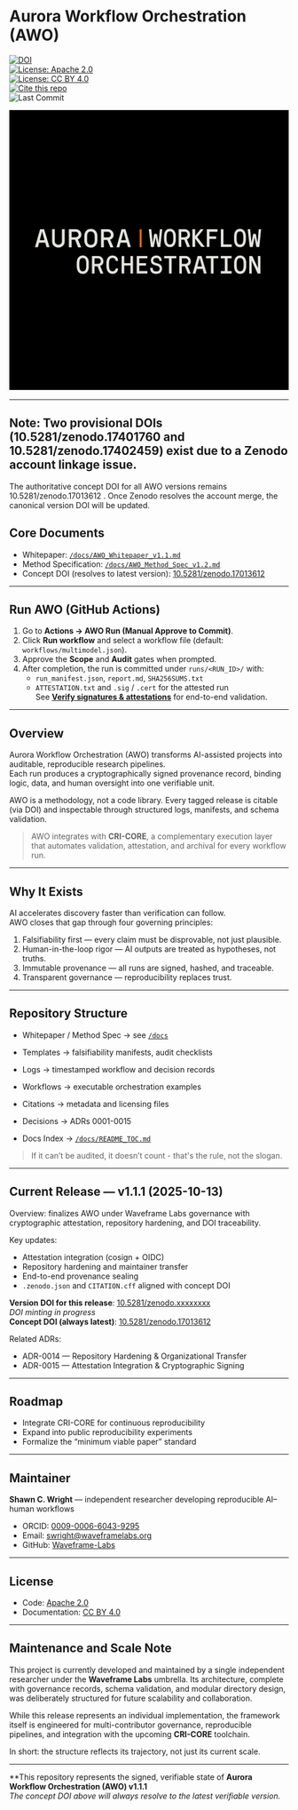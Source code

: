 # Aurora Workflow Orchestration (AWO)

[![DOI](https://zenodo.org/badge/DOI/10.5281/zenodo.17013612.svg)](https://doi.org/10.5281/zenodo.17013612)  
[![License: Apache 2.0](https://img.shields.io/badge/License-Apache_2.0-blue.svg)](LICENSE)  
[![License: CC BY 4.0](https://img.shields.io/badge/License-CC_BY_4.0-lightgrey.svg)](LICENSE-CC-BY-4.0.md)  
[![Cite this repo](https://img.shields.io/badge/Cite-CITATION.cff-important.svg)](CITATION.cff)  
![Last Commit](https://img.shields.io/github/last-commit/Waveframe-Labs/Aurora-Workflow-Orchestration/main)  

![AURORA WORKFLOW ORCHESTRATION](figures/awo_banner_cri.PNG)

---

## Note: Two provisional DOIs (10.5281/zenodo.17401760 and 10.5281/zenodo.17402459) exist due to a Zenodo account linkage issue.
The authoritative concept DOI for all AWO versions remains 10.5281/zenodo.17013612
.
Once Zenodo resolves the account merge, the canonical version DOI will be updated.

## Core Documents

- Whitepaper: [`/docs/AWO_Whitepaper_v1.1.md`](docs/AWO_Whitepaper_v1.1.md)  
- Method Specification: [`/docs/AWO_Method_Spec_v1.2.md`](docs/AWO_Method_Spec_v1.2.md)  
- Concept DOI (resolves to latest version): [10.5281/zenodo.17013612](https://doi.org/10.5281/zenodo.17013612)

---

## Run AWO (GitHub Actions)

1. Go to **Actions → AWO Run (Manual Approve to Commit)**.  
2. Click **Run workflow** and select a workflow file (default: `workflows/multimodel.json`).  
3. Approve the **Scope** and **Audit** gates when prompted.  
4. After completion, the run is committed under `runs/<RUN_ID>/` with:
   - `run_manifest.json`, `report.md`, `SHA256SUMS.txt`  
   - `ATTESTATION.txt` and `.sig` / `.cert` for the attested run  
See **[Verify signatures & attestations](docs/VERIFY_ATTESTATION.md)** for end-to-end validation.  

---

## Overview

Aurora Workflow Orchestration (AWO) transforms AI-assisted projects into auditable, reproducible research pipelines.  
Each run produces a cryptographically signed provenance record, binding logic, data, and human oversight into one verifiable unit.

AWO is a methodology, not a code library. Every tagged release is citable (via DOI) and inspectable through structured logs, manifests, and schema validation.

> AWO integrates with **CRI-CORE**, a complementary execution layer that automates validation, attestation, and archival for every workflow run.

---

## Why It Exists

AI accelerates discovery faster than verification can follow.    
AWO closes that gap through four governing principles:  

1. Falsifiability first — every claim must be disprovable, not just plausible.  
2. Human-in-the-loop rigor — AI outputs are treated as hypotheses, not truths.  
3. Immutable provenance — all runs are signed, hashed, and traceable.  
4. Transparent governance — reproducibility replaces trust.

---

## Repository Structure

- Whitepaper / Method Spec → see [`/docs`](docs)  
- Templates → falsifiability manifests, audit checklists  
- Logs → timestamped workflow and decision records  
- Workflows → executable orchestration examples  
- Citations → metadata and licensing files
- Decisions → ADRs 0001-0015 
  
- Docs Index → [`/docs/README_TOC.md`](docs/README_TOC.md)

> If it can’t be audited, it doesn’t count - that's the rule, not the slogan.

---

## Current Release — v1.1.1 (2025-10-13)

Overview: finalizes AWO under Waveframe Labs governance with cryptographic attestation, repository hardening, and DOI traceability.

Key updates:
- Attestation integration (cosign + OIDC)  
- Repository hardening and maintainer transfer  
- End-to-end provenance sealing  
- `.zenodo.json` and `CITATION.cff` aligned with concept DOI

**Version DOI for this release**: [10.5281/zenodo.xxxxxxxx](https://doi.org/10.5281/zenodo.xxxxxxxx)  
*DOI minting in progress*  
**Concept DOI (always latest)**: [10.5281/zenodo.17013612](https://doi.org/10.5281/zenodo.17013612)
  
Related ADRs:
- ADR-0014 — Repository Hardening & Organizational Transfer  
- ADR-0015 — Attestation Integration & Cryptographic Signing

---

## Roadmap

- Integrate CRI-CORE for continuous reproducibility  
- Expand into public reproducibility experiments  
- Formalize the “minimum viable paper” standard

---

## Maintainer

**Shawn C. Wright** — independent researcher developing reproducible AI–human workflows  
- ORCID: [0009-0006-6043-9295](https://orcid.org/0009-0006-6043-9295)  
- Email: swright@waveframelabs.org  
- GitHub: [Waveframe-Labs](https://github.com/Waveframe-Labs)

---

## License

- Code: [Apache 2.0](LICENSE)  
- Documentation: [CC BY 4.0](LICENSE-CC-BY-4.0.md)


---

## Maintenance and Scale Note

This project is currently developed and maintained by a single independent researcher under the **Waveframe Labs** umbrella.
Its architecture, complete with governance records, schema validation, and modular directory design, was deliberately structured for future scalability and collaboration.

While this release represents an individual implementation, the framework itself is engineered for multi-contributor governance, reproducible pipelines, and integration with the upcoming **CRI-CORE** toolchain.

In short: the structure reflects its trajectory, not just its current scale.  

---
**This repository represents the signed, verifiable state of **Aurora Workflow Orchestration (AWO) v1.1.1**      
*The concept DOI above will always resolve to the latest verifiable version.*
